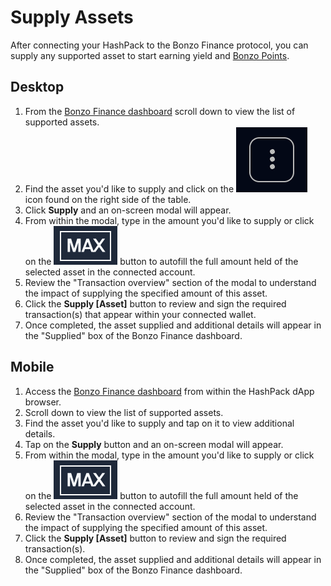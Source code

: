 # Supply Assets

After connecting your HashPack to the Bonzo Finance protocol, you can supply any supported asset to start earning yield and [Bonzo Points](../bonzo-points/season-one-points.md).

## **Desktop**

1. From the [Bonzo Finance dashboard](./) scroll down to view the list of supported assets.
2. Find the asset you'd like to supply and click on the <img src="../../.gitbook/assets/image (1).png" alt="" data-size="line"> icon found on the right side of the table.
3. Click **Supply** and an on-screen modal will appear.
4. From within the modal, type in the amount you'd like to supply or click on the <img src="../../.gitbook/assets/image (3).png" alt="" data-size="line"> button to autofill the full amount held of the selected asset in the connected account.
5. Review the "Transaction overview" section of the modal to understand the impact of supplying the specified amount of this asset.
6. Click the **Supply \[Asset]** button to review and sign the required transaction(s) that appear within your connected wallet.
7. Once completed, the asset supplied and additional details will appear in the "Supplied" box of the Bonzo Finance dashboard.

## **Mobile**

1. Access the [Bonzo Finance dashboard](./) from within the HashPack dApp browser.&#x20;
2. Scroll down to view the list of supported assets.
3. Find the asset you'd like to supply and tap on it to view additional details.
4. Tap on the **Supply** button and an on-screen modal will appear.
5. From within the modal, type in the amount you'd like to supply or click on the <img src="../../.gitbook/assets/image (3).png" alt="" data-size="line"> button to autofill the full amount held of the selected asset in the connected account.
6. Review the "Transaction overview" section of the modal to understand the impact of supplying the specified amount of this asset.
7. Click the **Supply \[Asset]** button to review and sign the required transaction(s).
8. Once completed, the asset supplied and additional details will appear in the "Supplied" box of the Bonzo Finance dashboard.
